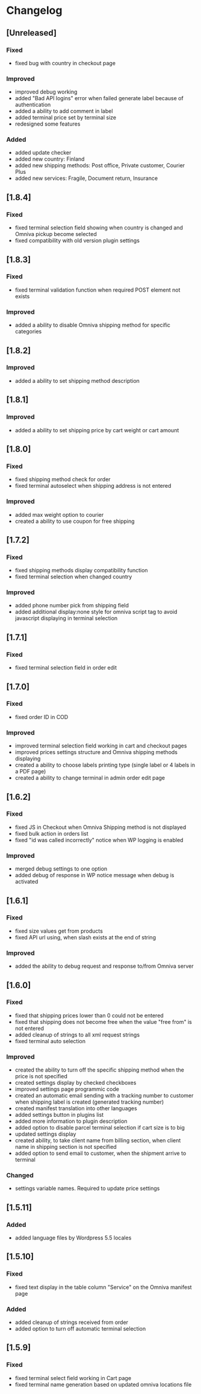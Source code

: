 # Changelog

## [Unreleased]
### Fixed
- fixed bug with country in checkout page

### Improved
- improved debug working
- added "Bad API logins" error when failed generate label because of authentication
- added a ability to add comment in label
- added terminal price set by terminal size
- redesigned some features

### Added
- added update checker
- added new country: Finland
- added new shipping methods: Post office, Private customer, Courier Plus
- added new services: Fragile, Document return, Insurance

## [1.8.4]
### Fixed
- fixed terminal selection field showing when country is changed and Omniva pickup become selected
- fixed compatibility with old version plugin settings

## [1.8.3]
### Fixed
- fixed terminal validation function when required POST element not exists

### Improved
- added a ability to disable Omniva shipping method for specific categories

## [1.8.2]
### Improved
- added a ability to set shipping method description

## [1.8.1]
### Improved
- added a ability to set shipping price by cart weight or cart amount

## [1.8.0]
### Fixed
- fixed shipping method check for order
- fixed terminal autoselect when shipping address is not entered

### Improved
- added max weight option to courier
- created a ability to use coupon for free shipping

## [1.7.2]
### Fixed
- fixed shipping methods display compatibility function
- fixed terminal selection when changed country

### Improved
- added phone number pick from shipping field
- added additional display:none style for omniva script tag to avoid javascript displaying in terminal selection

## [1.7.1]
### Fixed
- fixed terminal selection field in order edit

## [1.7.0]
### Fixed
- fixed order ID in COD

### Improved
- improved terminal selection field working in cart and checkout pages
- improved prices settings structure and Omniva shipping methods displaying
- created a ability to choose labels printing type (single label or 4 labels in a PDF page)
- created a ability to change terminal in admin order edit page

## [1.6.2]
### Fixed
- fixed JS in Checkout when Omniva Shipping method is not displayed
- fixed bulk action in orders list
- fixed "id was called incorrectly" notice when WP logging is enabled

### Improved
- merged debug settings to one option
- added debug of response in WP notice message when debug is activated

## [1.6.1]
### Fixed
- fixed size values get from products
- fixed API url using, when slash exists at the end of string

### Improved
- added the ability to debug request and response to/from Omniva server

## [1.6.0]
### Fixed
- fixed that shipping prices lower than 0 could not be entered
- fixed that shipping does not become free when the value "free from" is not entered
- added cleanup of strings to all xml request strings
- fixed terminal auto selection

### Improved
- created the ability to turn off the specific shipping method when the price is not specified
- created settings display by checked checkboxes
- improved settings page programmic code
- created an automatic email sending with a tracking number to customer when shipping label is created (generated tracking number)
- created manifest translation into other languages
- added settings button in plugins list
- added more information to plugin description
- added option to disable parcel terminal selection if cart size is to big
- updated settings display
- created ability, to take client name from billing section, when client name in shipping section is not specified
- added option to send email to customer, when the shipment arrive to terminal

### Changed
- settings variable names. Required to update price settings

## [1.5.11]
### Added
- added language files by Wordpress 5.5 locales

## [1.5.10]
### Fixed
- fixed text display in the table column "Service" on the Omniva manifest page

### Added
- added cleanup of strings received from order
- added option to turn off automatic terminal selection

## [1.5.9]
### Fixed
- fixed terminal select field working in Cart page
- fixed terminal name generation based on updated omniva locations file
